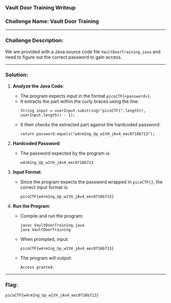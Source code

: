 ### Vault Door Training Writeup

### Challenge Name: Vault Door Training

---

### Challenge Description:
We are provided with a Java source code file `VaultDoorTraining.java` and need to figure out the correct password to gain access.

---

### Solution:

1. **Analyze the Java Code**:
   - The program expects input in the format `picoCTF{<password>}`.
   - It extracts the part within the curly braces using the line:  
     ```
     String input = userInput.substring("picoCTF{".length(), userInput.length() - 1);
     ```
   - It then checks the extracted part against the hardcoded password:  
     ```
     return password.equals("w4rm1ng_Up_w1tH_jAv4_eec0716b713");
     ```

2. **Hardcoded Password**:
   - The password expected by the program is:
     ```
     w4rm1ng_Up_w1tH_jAv4_eec0716b713
     ```

3. **Input Format**:
   - Since the program expects the password wrapped in `picoCTF{}`, the correct input format is:
     ```
     picoCTF{w4rm1ng_Up_w1tH_jAv4_eec0716b713}
     ```

4. **Run the Program**:
   - Compile and run the program:
     ```
     javac VaultDoorTraining.java
     java VaultDoorTraining
     ```
   - When prompted, input:
     ```
     picoCTF{w4rm1ng_Up_w1tH_jAv4_eec0716b713}
     ```
   - The program will output:
     ```
     Access granted.
     ```

---

### Flag:
```
picoCTF{w4rm1ng_Up_w1tH_jAv4_eec0716b713}
```
